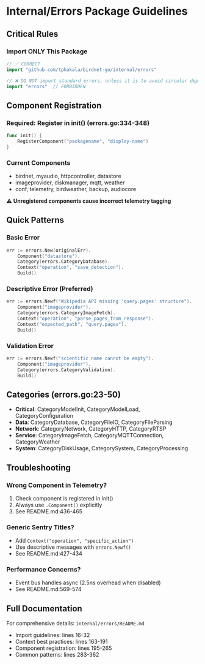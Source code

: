 # Internal/Errors Package Guidelines

## Critical Rules

### Import ONLY This Package
```go
// ✅ CORRECT
import "github.com/tphakala/birdnet-go/internal/errors"

// ❌ DO NOT import standard errors, unless it is to avoid circular dependency
import "errors"  // FORBIDDEN
```

## Component Registration

### Required: Register in init() (errors.go:334-348)
```go
func init() {
    RegisterComponent("packagename", "display-name")
}
```

### Current Components
- birdnet, myaudio, httpcontroller, datastore
- imageprovider, diskmanager, mqtt, weather
- conf, telemetry, birdweather, backup, audiocore

⚠️ **Unregistered components cause incorrect telemetry tagging**

## Quick Patterns

### Basic Error
```go
err := errors.New(originalErr).
    Component("datastore").
    Category(errors.CategoryDatabase).
    Context("operation", "save_detection").
    Build()
```

### Descriptive Error (Preferred)
```go
err := errors.Newf("Wikipedia API missing 'query.pages' structure").
    Component("imageprovider").
    Category(errors.CategoryImageFetch).
    Context("operation", "parse_pages_from_response").
    Context("expected_path", "query.pages").
    Build()
```

### Validation Error
```go
err := errors.Newf("scientific name cannot be empty").
    Component("imageprovider").
    Category(errors.CategoryValidation).
    Build()
```

## Categories (errors.go:23-50)
- **Critical**: CategoryModelInit, CategoryModelLoad, CategoryConfiguration
- **Data**: CategoryDatabase, CategoryFileIO, CategoryFileParsing
- **Network**: CategoryNetwork, CategoryHTTP, CategoryRTSP
- **Service**: CategoryImageFetch, CategoryMQTTConnection, CategoryWeather
- **System**: CategoryDiskUsage, CategorySystem, CategoryProcessing

## Troubleshooting

### Wrong Component in Telemetry?
1. Check component is registered in init()
2. Always use `.Component()` explicitly
3. See README.md:436-465

### Generic Sentry Titles?
- Add `Context("operation", "specific_action")`
- Use descriptive messages with `errors.Newf()`
- See README.md:427-434

### Performance Concerns?
- Event bus handles async (2.5ns overhead when disabled)
- See README.md:569-574

## Full Documentation
For comprehensive details: `internal/errors/README.md`
- Import guidelines: lines 16-32
- Context best practices: lines 163-191
- Component registration: lines 195-265
- Common patterns: lines 283-362